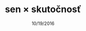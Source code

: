 ---
title:  "sen × skutočnosť"
subTitle: "Udalosti slovenského štátu v 4 kapitolách"
subSubTitle: "Jeden národ, jedna strana, jeden vodca, ale aj vyše 70 000 obetí – obdobie rokov 1939 – 1945 patrí medzi najkomplikovanejšie obdobia slovenských dejín."
emailCTA: "Chcem informácie o zverejnení ďalšej kapitoly."
emailPlaceholder: "e-mailová adresa"
emailButton: "informujte ma"
emailNotice: "Druhú kapitolu zverejníme čoskoro."

slug: landing
date:   10/19/2016
taxonomy:
    tag: [sample post, featured, installation]
image: sxs-bg.jpg
---